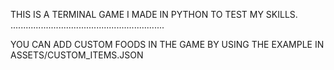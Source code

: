 THIS IS A TERMINAL GAME I MADE IN PYTHON TO TEST MY SKILLS.
.............................................................

YOU CAN ADD CUSTOM FOODS IN THE GAME BY USING THE EXAMPLE IN ASSETS/CUSTOM_ITEMS.JSON

